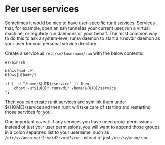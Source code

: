 # Per user services

Sometimes it would be nice to have user-specific runit services. Services that,
for example, open an ssh tunnel as your current user, run a virtual machine, or
regularly run daemons on your behalf. The most common way to do this to ask a
system-level runsv daemon to start a runsvdir daemon as your user for your
personal service directory.

Create a service as `/etc/sv/$username/run` with the below contents:

```
#!/bin/sh

UID=$(pwd -P)
UID=${UID##*/}

if [ -d "/home/${UID}/service" ]; then
	chpst -u"${UID}" runsvdir /home/${UID}/service
fi
```

Then you can create runit services and symlink them under ${HOME}/service and
then runit will take care of starting and restarting those services for you.

One important caveat: if any services you have need group permissions instead of
just your user permissions, you will want to append those groups in a colon
separated list to your username, such as `/etc/sv/anon:void1:void2:void3/run`
instead of just `/etc/sv/anon/run`.
